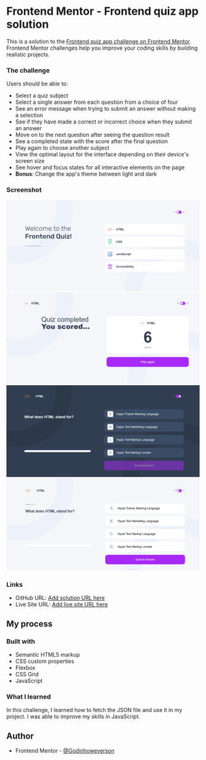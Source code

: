 # Frontend Mentor - Frontend quiz app solution

This is a solution to the [Frontend quiz app challenge on Frontend Mentor](https://www.frontendmentor.io/challenges/frontend-quiz-app-BE7xkzXQnU). Frontend Mentor challenges help you improve your coding skills by building realistic projects. 

### The challenge

Users should be able to:

- Select a quiz subject
- Select a single answer from each question from a choice of four
- See an error message when trying to submit an answer without making a selection
- See if they have made a correct or incorrect choice when they submit an answer
- Move on to the next question after seeing the question result
- See a completed state with the score after the final question
- Play again to choose another subject
- View the optimal layout for the interface depending on their device's screen size
- See hover and focus states for all interactive elements on the page
- **Bonus**: Change the app's theme between light and dark

### Screenshot

![](/assets/images/welcome.png)
![](/assets/images/quizCompleted.png)
![](/assets/images/questionDark.png)
![](/assets/images/question.png)

### Links

- GitHub URL: [Add solution URL here](https://github.com/Godinhoweverson/frontend-quiz-app)
- Live Site URL: [Add live site URL here](https://godinhoweverson.github.io/frontend-quiz-app/)

## My process

### Built with

- Semantic HTML5 markup
- CSS custom properties
- Flexbox
- CSS Grid
- JavaScript

### What I learned

In this challenge, I learned how to fetch the JSON file and use it in my project. I was able to improve my skills in JavaScript.

## Author

- Frontend Mentor - [@Godinhoweverson](https://www.frontendmentor.io/profile/Godinhoweverson)
